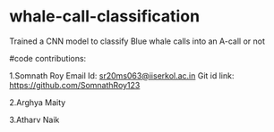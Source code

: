 # whale-call-classification
Trained a CNN model to classify Blue whale calls into an A-call or not

#code contributions:

1.Somnath Roy Email Id: sr20ms063@iiserkol.ac.in
Git id link: https://github.com/SomnathRoy123

2.Arghya Maity

3.Atharv Naik
